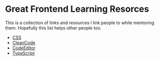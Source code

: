 # **Great Frontend Learning Resorces**

This is a collection of links and resources I link people to while mentoring them. Hopefully this list helps other people too.

- [CSS](https://github.com/DekiGk/great-frontend-learning-resources/blob/main/CSS.md)
- [CleanCode](https://github.com/DekiGk/great-frontend-learning-resources/blob/main/CleanCode.md)
- [CodeEditor](https://github.com/DekiGk/great-frontend-learning-resources/blob/main/CodeEditor.md)
- [TypeScript](https://github.com/DekiGk/great-frontend-learning-resources/blob/main/TypeScript.md)
